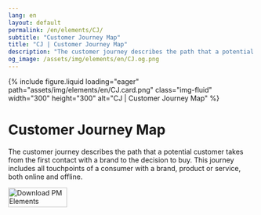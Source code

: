 ```yaml
---
lang: en
layout: default
permalink: /en/elements/CJ/
subtitle: "Customer Journey Map"
title: "CJ | Customer Journey Map"
description: "The customer journey describes the path that a potential customer takes from the first contact with a brand to the decision to buy. This journey includes all touchpoints of a consumer with a brand, product or service, both online and offline."
og_image: /assets/img/elements/en/CJ.og.png
---
```


{% include figure.liquid loading="eager" path="assets/img/elements/en/CJ.card.png" class="img-fluid" width="300" height="300" alt="CJ | Customer Journey Map" %}

# Customer Journey Map

The customer journey describes the path that a potential customer takes from the first contact with a brand to the decision to buy. This journey includes all touchpoints of a consumer with a brand, product or service, both online and offline.

<a href="https://apps.apple.com/app/apple-store/id6738084498?pt=127441684&ct=website&mt=8">
  <img src="{{ "assets/img/en/appstore.png" | relative_url }}" width="120" height="40" alt="Download PM Elements">
</a>
